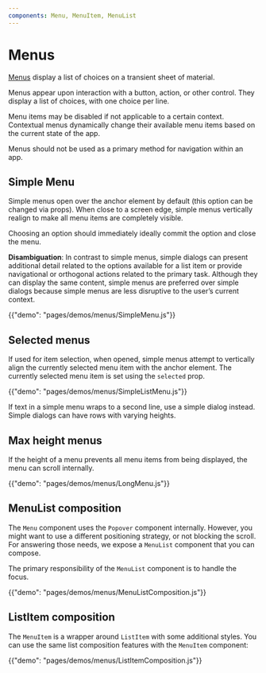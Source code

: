 ```yaml
---
components: Menu, MenuItem, MenuList
---
```


# Menus

[Menus](https://material.io/guidelines/components/menus.html) display a list of choices on a transient sheet of material.

Menus appear upon interaction with a button, action, or other control. They display a list of choices, with one choice per line.

Menu items may be disabled if not applicable to a certain context. Contextual menus dynamically change their available menu items based on the current state of the app.

Menus should not be used as a primary method for navigation within an app.

## Simple Menu

Simple menus open over the anchor element by default (this option can be changed via props). When close to a screen edge, simple menus vertically realign to make all menu items are completely visible.

Choosing an option should immediately ideally commit the option and close the menu.

**Disambiguation**: In contrast to simple menus, simple dialogs can present additional detail related to the options available for a list item or provide navigational or orthogonal actions related to the primary task. Although they can display the same content, simple menus are preferred over simple dialogs because simple menus are less disruptive to the user’s current context.

{{"demo": "pages/demos/menus/SimpleMenu.js"}}

## Selected menus

If used for item selection, when opened, simple menus attempt to vertically align the currently selected menu item with the anchor element. The currently selected menu item is set using the `selected` prop.

{{"demo": "pages/demos/menus/SimpleListMenu.js"}}

If text in a simple menu wraps to a second line, use a simple dialog instead. Simple dialogs can have rows with varying heights.

## Max height menus

If the height of a menu prevents all menu items from being displayed, the menu can scroll internally.

{{"demo": "pages/demos/menus/LongMenu.js"}}

## MenuList composition

The `Menu` component uses the `Popover` component internally.
However, you might want to use a different positioning strategy, or not blocking the scroll.
For answering those needs, we expose a `MenuList` component that you can compose.

The primary responsibility of the `MenuList` component is to handle the focus.

{{"demo": "pages/demos/menus/MenuListComposition.js"}}

## ListItem composition

The `MenuItem` is a wrapper around `ListItem` with some additional styles.
You can use the same list composition features with the `MenuItem` component:

{{"demo": "pages/demos/menus/ListItemComposition.js"}}
